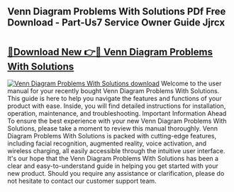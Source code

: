 ## Venn Diagram Problems With Solutions PDf Free Download - Part-Us7 Service Owner Guide Jjrcx

# <h2><a href="http://dfmweo6.blite.top/?on=Venn+Diagram+Problems+With+Solutions">🔗Download New 👉🔴 Venn Diagram Problems With Solutions</a></h2>

[![Venn Diagram Problems With Solutions download](https://i.imgur.com/lujVjoI.png)](http://dfmweo6.blite.top/?on=Venn+Diagram+Problems+With+Solutions)
Welcome to the user manual for your recently bought Venn Diagram Problems With Solutions. This guide is here to help you navigate the features and functions of your product with ease. Inside, you will find detailed instructions for installation, operation, maintenance, and troubleshooting. Important Information Ahead To ensure the best experience with your new Venn Diagram Problems With Solutions, please take a moment to review this manual thoroughly. Venn Diagram Problems With Solutions is packed with cutting-edge features, including facial recognition, augmented reality, voice activation, and wireless charging, all easily accessible through the intuitive user interface. It's our hope that the Venn Diagram Problems With Solutions has been a clear and easy-to-understand guide in helping you get started with your new product. Should you require any assistance or clarification, please do not hesitate to contact our customer support team.
